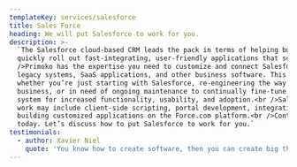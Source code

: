 ```yaml
---
templateKey: services/salesforce
title: Sales Force
heading: We will put Salesforce to work for you.
description: >-
  `The Salesforce cloud-based CRM leads the pack in terms of helping businesses
  quickly roll out fast-integrating, user-friendly applications that scale.<br
  />Primoko has the expertise you need to customize and connect Salesforce to
  legacy systems, SaaS applications, and other business software. This applies
  whether you’re just starting with Salesforce, re-engineering the way you do
  business, or in need of ongoing maintenance to continually fine-tune the
  system for increased functionality, usability, and adoption.<br />Salesforce
  work may include client-side scripting, portal development, integration, and
  building customized applications on the Force.com platform.<br />Contact us
  today. Let’s discuss how to put Salesforce to work for you.`
testimonials:
  - author: Xavier Niel
    quote: 'You know how to create software, then you can create big things.'
---
```


